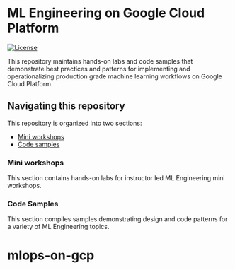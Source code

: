 # ML Engineering on Google Cloud Platform

[![License](https://img.shields.io/badge/License-Apache%202.0-blue.svg)](LICENSE)


This repository maintains hands-on labs and code samples that demonstrate best practices and patterns for implementing and operationalizing production grade machine learning workflows on Google Cloud Platform. 

## Navigating this repository
This repository is organized into two sections:
- [Mini workshops](./workshops/)
- [Code samples](./examples/)


### Mini workshops
This section contains hands-on labs for instructor led ML Engineering mini workshops. 

### Code Samples
This section compiles  samples demonstrating design and code patterns for a variety of ML Engineering topics. 



# mlops-on-gcp
